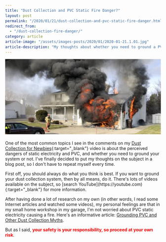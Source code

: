 ```yaml
---
title: "Dust Collection and PVC Static Fire Danger?"
layout: post
permalink: "/2020/01/21/dust-collection-and-pvc-static-fire-danger.html"
redirect_from:
  - "/dust-collection-fire-danger/"
category: article
article-image: "/assets/images-posts/2020/01/2020-01-21.1.01.jpg"
article-description: "My thoughts about whether you need to ground a PVC dust collection system or not."
---
```

![](/assets/images-posts/2020/01/2020-01-21.1.01.jpg)<br/>
<br/>
One of the most common topics I see in the comments on my [Dust Collection for Newbies](https://youtu.be/c2sWwWbAayM){:target="_blank"} video is about the perceived dangers of static electricity and PVC, and whether you need to ground your system or not. I've finally decided to put my thoughts on the subject in a blog post, so I don't have to repeat myself every time.

<p class="panel-warning" markdown="1">First off, you should always do what you think is best. If you want to ground your dust collection system, then by all means, do it. There's lots of videos available on the subject, so [search YouTube](https://youtube.com){:target="_blank"} for more information.</p>

After having done a lot of research on my own (in other words, I read some Internet articles and watched some videos), my personal feelings are that in my small home workshop in my garage, I'm not worried about PVC static electricity causing a fire. Here's an informative article: [Grounding PVC and Other Dust Collection Myths](http://www.woodcentral.com/articles/shop/articles_221.shtml).

But as I said, <span style="color:red">**your safety is your responsibility, so proceed at your own risk**</span>.
